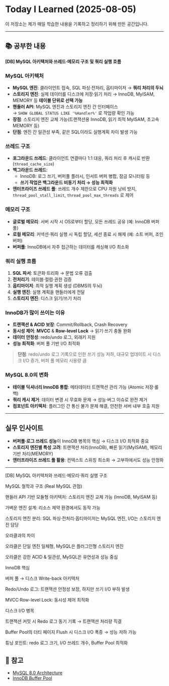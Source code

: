 # Today I Learned (2025-08-05)

이 저장소는 제가 매일 학습한 내용을 기록하고 정리하기 위해 만든 공간입니다.

---

## 📚 공부한 내용

**[DB] MySQL 아키텍처와 쓰레드·메모리 구조 및 쿼리 실행 흐름**

### **MySQL 아키텍처**
- **MySQL 엔진**: 클라이언트 접속, SQL 파싱·전처리, 옵티마이저 → **쿼리 처리의 두뇌**
- **스토리지 엔진**: 실제 데이터를 디스크에 저장·읽기 처리 → InnoDB, MyISAM, MEMORY 등 **테이블 단위로 선택 가능**
- **핸들러 API**: MySQL 엔진과 스토리지 엔진 간 인터페이스  
  → `SHOW GLOBAL STATUS LIKE '%Handler%'` 로 작업량 확인 가능
- **장점**: 스토리지 엔진 교체 가능(트랜잭션용 InnoDB, 읽기 최적 MyISAM, 초고속 MEMORY 등)
- **단점**: 엔진 간 일관성 부족, 같은 SQL이라도 실행계획 차이 발생 가능

### **쓰레드 구조**
- **포그라운드 쓰레드**: 클라이언트 연결마다 1:1 대응, 쿼리 처리 후 캐시로 반환 (`thread_cache_size`)
- **백그라운드 쓰레드**:
  - InnoDB: 로그 쓰기, 버퍼풀 플러시, 인서트 버퍼 병합, 잠금 모니터링 등
  - **쓰기 작업은 백그라운드 비동기 처리 → 성능 최적화**
- **엔터프라이즈 쓰레드 풀**: 쓰레드 개수 제한으로 CPU 자원 낭비 방지, `thread_pool_stall_limit`, `thread_pool_max_threads` 로 제어

### **메모리 구조**
- **글로벌 메모리**: 서버 시작 시 OS로부터 할당, 모든 쓰레드 공유 (예: InnoDB 버퍼 풀)
- **로컬 메모리**: 커넥션·쿼리 실행 시 독립 할당, 세션 종료 시 해제 (예: 소트 버퍼, 조인 버퍼)
- **버퍼풀**: InnoDB에서 자주 접근하는 데이터를 캐싱해 I/O 최소화

### **쿼리 실행 흐름**
1. **SQL 파서**: 토큰화·트리화 → 문법 오류 검출
2. **전처리기**: 테이블·컬럼·권한 검증
3. **옵티마이저**: 최적 실행 계획 생성 (DBMS의 두뇌)
4. **실행 엔진**: 실행 계획을 핸들러에게 전달
5. **스토리지 엔진**: 디스크 읽기/쓰기 처리

### **InnoDB가 많이 쓰이는 이유**
- **트랜잭션 & ACID 보장**: Commit/Rollback, Crash Recovery
- **동시성 제어**: **MVCC** & **Row-level Lock** → 읽기·쓰기 충돌 완화
- **데이터 안정성**: redo/undo 로그, 외래키 지원
- **성능 최적화**: 버퍼 풀 기반 I/O 최적화

> **단점**: redo/undo 로그 기록으로 인한 쓰기 성능 저하, 대규모 업데이트 시 디스크 I/O 증가, 버퍼 풀 메모리 사용량 큼

### **MySQL 8.0의 변화**
- **테이블 딕셔너리 InnoDB 통합**: 메타데이터 트랜잭션 관리 가능 (Atomic 저장·롤백)
- **쿼리 캐시 제거**: 데이터 변경 시 무효화 문제 → 성능·버그 이슈로 완전 제거
- **컴포넌트 아키텍처**: 플러그인 간 통신 불가 문제 해결, 안전한 서버 내부 호출 지원

---

## **실무 인사이트**
- **버퍼풀·로그 쓰레드 성능**이 InnoDB 병목의 핵심 → 디스크 I/O 최적화 중요
- **스토리지 엔진별 특성 고려**: 트랜잭션 처리(InnoDB), 빠른 읽기(MyISAM), 메모리 기반 처리(MEMORY)
- **엔터프라이즈 쓰레드 풀 활용**: 컨텍스트 스위칭 최소화 → 고부하에서도 성능 안정화

---

[DB] MySQL 아키텍처와 쓰레드·메모리·쿼리 실행 구조

MySQL 철학과 구조 (Real MySQL 관점)

핸들러 API 기반 모듈형 아키텍처: 스토리지 엔진 교체 가능 (InnoDB, MyISAM 등)

가벼운 엔진 설계: 리소스 제약 환경에서도 동작 가능

스토리지 엔진 분리: SQL 파싱·전처리·옵티마이저는 MySQL 엔진, I/O는 스토리지 엔진 담당

오라클과의 차이

오라클은 단일 엔진 일체형, MySQL은 플러그인형 스토리지 엔진

오라클은 강한 ACID & 일관성, MySQL은 유연성과 성능 중심

InnoDB 핵심

버퍼 풀 → 디스크 Write-back 아키텍처

Redo/Undo 로그: 트랜잭션 안정성 보장, 하지만 쓰기 I/O 부하 발생

MVCC·Row-level Lock: 동시성 제어 최적화

디스크 I/O 병목

트랜잭션 커밋 시 Redo 로그 동기 기록 → 트랜잭션 처리량 직결

Buffer Pool의 더티 페이지 Flush 시 디스크 I/O 폭증 → 성능 저하 가능

튜닝 포인트: redo 로그 크기, I/O 쓰레드 개수, Buffer Pool 최적화

## 🔗 참고
- [MySQL 8.0 Architecture](https://dev.mysql.com/doc/refman/8.0/en/innodb-architecture.html)
- [InnoDB Buffer Pool](https://dev.mysql.com/doc/refman/8.0/en/innodb-buffer-pool.html)
